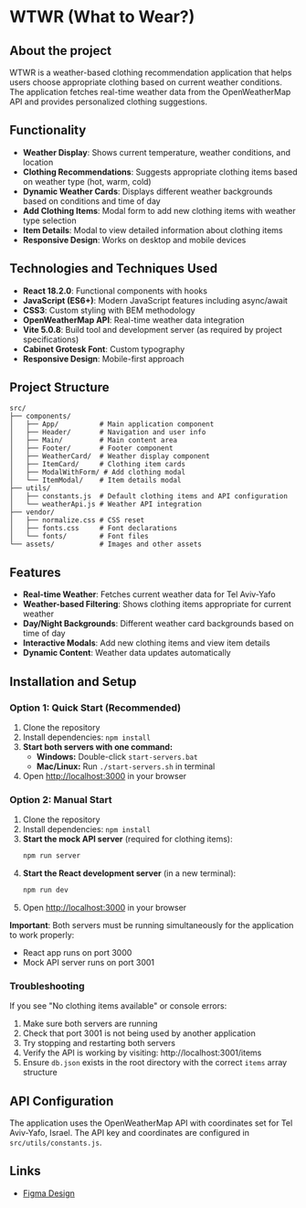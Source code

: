 # WTWR (What to Wear?)

## About the project

WTWR is a weather-based clothing recommendation application that helps users choose appropriate clothing based on current weather conditions. The application fetches real-time weather data from the OpenWeatherMap API and provides personalized clothing suggestions.

## Functionality

- **Weather Display**: Shows current temperature, weather conditions, and location
- **Clothing Recommendations**: Suggests appropriate clothing items based on weather type (hot, warm, cold)
- **Dynamic Weather Cards**: Displays different weather backgrounds based on conditions and time of day
- **Add Clothing Items**: Modal form to add new clothing items with weather type selection
- **Item Details**: Modal to view detailed information about clothing items
- **Responsive Design**: Works on desktop and mobile devices

## Technologies and Techniques Used

- **React 18.2.0**: Functional components with hooks
- **JavaScript (ES6+)**: Modern JavaScript features including async/await
- **CSS3**: Custom styling with BEM methodology
- **OpenWeatherMap API**: Real-time weather data integration
- **Vite 5.0.8**: Build tool and development server (as required by project specifications)
- **Cabinet Grotesk Font**: Custom typography
- **Responsive Design**: Mobile-first approach

## Project Structure

```
src/
├── components/
│   ├── App/          # Main application component
│   ├── Header/       # Navigation and user info
│   ├── Main/         # Main content area
│   ├── Footer/       # Footer component
│   ├── WeatherCard/  # Weather display component
│   ├── ItemCard/     # Clothing item cards
│   ├── ModalWithForm/ # Add clothing modal
│   └── ItemModal/    # Item details modal
├── utils/
│   ├── constants.js  # Default clothing items and API configuration
│   └── weatherApi.js # Weather API integration
├── vendor/
│   ├── normalize.css # CSS reset
│   ├── fonts.css     # Font declarations
│   └── fonts/        # Font files
└── assets/           # Images and other assets
```

## Features

- **Real-time Weather**: Fetches current weather data for Tel Aviv-Yafo
- **Weather-based Filtering**: Shows clothing items appropriate for current weather
- **Day/Night Backgrounds**: Different weather card backgrounds based on time of day
- **Interactive Modals**: Add new clothing items and view item details
- **Dynamic Content**: Weather data updates automatically

## Installation and Setup

### Option 1: Quick Start (Recommended)

1. Clone the repository
2. Install dependencies: `npm install`
3. **Start both servers with one command:**
   - **Windows:** Double-click `start-servers.bat`
   - **Mac/Linux:** Run `./start-servers.sh` in terminal
4. Open [http://localhost:3000](http://localhost:3000) in your browser

### Option 2: Manual Start

1. Clone the repository
2. Install dependencies: `npm install`
3. **Start the mock API server** (required for clothing items):
   ```bash
   npm run server
   ```
4. **Start the React development server** (in a new terminal):
   ```bash
   npm run dev
   ```
5. Open [http://localhost:3000](http://localhost:3000) in your browser

**Important**: Both servers must be running simultaneously for the application to work properly:

- React app runs on port 3000
- Mock API server runs on port 3001

### Troubleshooting

If you see "No clothing items available" or console errors:

1. Make sure both servers are running
2. Check that port 3001 is not being used by another application
3. Try stopping and restarting both servers
4. Verify the API is working by visiting: http://localhost:3001/items
5. Ensure `db.json` exists in the root directory with the correct `items` array structure

## API Configuration

The application uses the OpenWeatherMap API with coordinates set for Tel Aviv-Yafo, Israel. The API key and coordinates are configured in `src/utils/constants.js`.

## Links

- [Figma Design](https://www.figma.com/file/DTojSwldenF9UPKQZd6RRb/Sprint-10%3A-WTWR)
